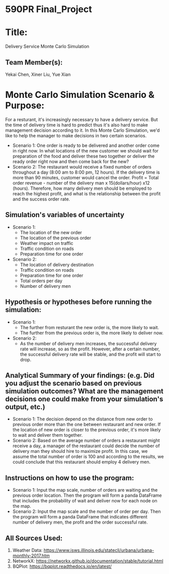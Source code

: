 # 590PR Final_Project

# Title: 
Delivery Service Monte Carlo Simulation

## Team Member(s): 
Yekai Chen, Xiner Liu, Yue Xian

# Monte Carlo Simulation Scenario & Purpose: 
For a resturant, it's increasingly necessary to have a delivery service. But the time of delivery time is hard to predict thus it's also hard to make management decision according to it. In this Monte Carlo Simulation, we'd like to help the manager to make decisions in two certain scenarios.
- Scenario 1: 
  One order is ready to be delivered and another order come in right now. In what locations of the new customer we should wait for preparation of the food and deliver these two together or deliver the ready order right now and then come back for the new?
- Scenario 2: 
  The restaurant would receive a fixed number of orders throughout a day (8:00 am to 8:00 pm, 12 hours).
If the delivery time is more than 90 minutes, customer would cancel the order.
Profit = Total order revenue - number of the delivery man x 15(dollars/hour) x12 (hours).
Therefore, how many delivery men should be employed to reach the highest profit, and what is the relationship between the profit and the success order rate.

## Simulation's variables of uncertainty
- Scenario 1:
  - The location of the new order
  - The location of the previous order
  - Weather impact on traffic
  - Traffic condition on roads
  - Preparation time for one order
- Scenario 2:
  - The location of delivery destination 
  - Traffic condition on roads
  - Preparation time for one order
  - Total orders per day
  - Number of delivery men
  
## Hypothesis or hypotheses before running the simulation:
- Scenario 1:
  - The further from resturant the new order is, the more likely to wait. 
  - The further from the previous order is, the more likely to deliver now.
- Scenario 2:
  - As the number of delivery men increases, the successful delivery rate will increase, so as the profit. However, after a certain number, the successful delivery rate will be stable, and the profit will start to drop.

## Analytical Summary of your findings: (e.g. Did you adjust the scenario based on previous simulation outcomes?  What are the management decisions one could make from your simulation's output, etc.)
- Scenario 1: 
  The decision depend on the distance from new order to previous order more than the one between restaurant and new order. If the location of new order is closer to the previous order, it's more likely to wait and deliver them together. 
- Scenario 2:
  Based on the average number of orders a restaurant might receive a day, a manager of the restaurant could decide the number of delivery man they should hire to maximize profit. In this case, we assume the total number of order is 100 and according to the results, we could conclude that this restaurant should employ 4 delivery men.
  
## Instructions on how to use the program:
- Scenario 1:
  Input the map scale, number of orders are waiting and the previous order location. Then the program will form a panda DataFrame that includes the probability of wait and deliver now for each node on the map. 
- Scenario 2:
  Input the map scale and the number of order per day. Then the program will form a panda DataFrame that indicates different number of delivery men, the profit and the order successful rate.

## All Sources Used:
1. Weather Data: https://www.isws.illinois.edu/statecli/urbana/urbana-monthly-2017.htm
2. NetworkX: https://networkx.github.io/documentation/stable/tutorial.html
3. BQPlot: https://bqplot.readthedocs.io/en/latest/
